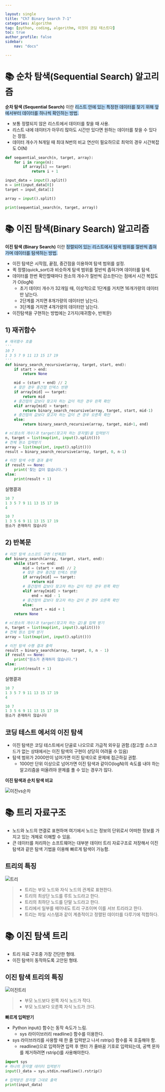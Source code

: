 ```yaml
---

layout: single
title: "Ch7 Binary Search 7-1"
categories: Algorithm
tag: [python, coding, algorithm, 이것이 코딩 테스트다]
toc: true
author_profile: false
sidebar:
    nav: "docs"

---
```


# 📚 순차 탐색(Sequential Search) 알고리즘

**순차 탐색 (Sequential Search)** 이란 <span style="background-color:#baddfe">리스트 안에 있는 특정한 데이터를 찾기 위해 앞에서부터 데이터를 하나씩 확인하는 방법.</span>
* 보통 정렬되지 않은 리스트에서 데이터를 찾을 때 사용.
* 리스트 내에 데이터가 아무리 많아도 시간만 있다면 원하는 데이터를 찾을 수 있다는 장점.
* 데이터 개수가 N개일 때 최대 N번의 비교 연산이 필요하므로 최악의 경우 시간복잡도 O(N)

```python
def sequential_search(n, target, array):
    for i in range(n):
        if array[i] == target:
            return i + 1

input_data = input().split()
n = int(input_data[0])
target = input_data[1]

array = input().split()

print(sequential_search(n, target, array))
```

# 📚 이진 탐색(Binary Search) 알고리즘

**이진 탐색 (Binary Search)** 이란 <span style="background-color:#baddfe">정렬되어 있는 리스트에서 탐색 범위를 절반씩 좁혀가며 데이터를 탐색하는 방법.</span>
* 이진 탐색은 시작점, 끝점, 중간점을 이용하여 탐색 범위를 설정.
* 퀵 정렬(quick_sort)과 비슷하게 탐색 범위를 절반씩 좁혀가며 데이터를 탐색.
* 데이터를 한번 확인할때마다 원소의 개수가 절반씩 감소한다는 점에서 시간 복잡도가 O(logN)
  * 초기 데이터 개수가 32개일 때, 이상적으로 1단계를 거치면 16개가량의 데이터만 남는다.
  * 2단계를 거치면 8개가량의 데이터만 남는다.
  * 3단계를 거치면 4개가량의 데이터만 남는다.
* 이진탐색을 구현하는 방법에는 2가지(재귀함수, 반복문)

## 1) 재귀함수
```python
# 재귀함수 호출
'''
10 7
1 3 5 7 9 11 13 15 17 19
'''
def binary_search_recursive(array, target, start, end):
    if start > end:
        return None

    mid = (start + end) // 2
    # 찾은 경우 중간점 인덱스 반환
    if array[mid] == target:
        return mid
    # 중간점의 값보다 찾고자 하는 값이 작은 경우 왼쪽 확인
    elif array[mid] > target:
        return binary_search_recursive(array, target, start, mid-1)
    # 중간점의 값보다 찾고자 하는 값이 큰 경우 오른쪽 확인
    else:
        return binary_search_recursive(array, target, mid+1, end)

# n(원소의 개수)과 target(찾고자 하는 문자열)을 입력받기
n, target = list(map(int, input().split()))
# 전체 원소 입력받기
array = list(map(int, input().split()))
result = binary_search_recursive(array, target, 0, n-1)

# 이진 탐색 수행 결과 출력
if result == None:
    print('찾는 값이 없습니다.')
else:
    print(result + 1)
```
실행결과
```python
10 7
1 3 5 7 9 11 13 15 17 19
4

10 7
1 3 5 6 9 11 13 15 17 19
원소가 존재하지 않습니다
```
## 2) 반복문
```python
# 이진 탐색 소스코드 구현 (반복문)
def binary_search(array, target, start, end):
    while start <= end:
        mid = (start + end) // 2
        # 찾은 경우 중간점 인덱스 반환
        if array[mid] == target:
            return mid
        # 중간점의 값보다 찾고자 하는 값이 작은 경우 왼쪽 확인
        elif array[mid] > target:
            end = mid - 1
        # 중간점의 값보다 찾고자 하는 값이 큰 경우 오른쪽 확인
        else:
            start = mid + 1
    return None

# n(원소의 개수)과 target(찾고자 하는 값)을 입력 받기
n, target = list(map(int, input().split()))
# 전체 원소 입력 받기
array = list(map(int, input().split()))

# 이진 탐색 수행 결과 출력
result = binary_search(array, target, 0, n - 1)
if result == None:
    print("원소가 존재하지 않습니다.")
else:
    print(result + 1)
```
실행결과
```python
10 7
1 3 5 7 9 11 13 15 17 19
4

10 7
1 3 5 6 9 11 13 15 17 19
원소가 존재하지 않습니다
```
## 코딩 테스트 에서의 이진 탐색

* 이진 탐색은 코딩 테스트에서 단골로 나오므로 가급적 외우길 권함.(참고할 소스코드가 없는 상태에서는 이진 탐색의 구현이 상당히 어려울 수 있음)
* 탐색 범위가 2000만이 넘어가면 이진 탐색으로 문제에 접근하길 권함.
  * 1000만 단위 이상으로 넘어가면 이진 탐색과 같이O(logN)의 속도를 내야 하는 알고리즘을 떠올려야 문제를 풀 수 있는 경우가 많다.

**이진 탐색과 순치 탐색 비교**

![이진vs순차](/assets/images/이진vs순차.gif)

# 📚 트리 자료구조
* 노드와 노드의 연결로 표현하며 여기에서 노드는 정보의 단위로서 어떠한 정보를 가지고 있는 개체로 이해할 수 있음.
* 큰 데이터를 처리하는 소프트웨어는 대부분 데이터 트리 자료구조로 저장해서 이진탐색과 같은 탐색 기법을 이용해 빠르게 탐색이 가능함.

## 트리의 특징

![트리](/assets/images/트리.png)

>* 트리는 부모 노드와 자식 노드의 관계로 표현한다.
>* 트리의 최상단 노드를 루트 노드라고 한다.
>* 트리의 최하단 노드를 단말 노드라고 한다.
>* 트리에서 일부를 떼어내도 트리 구조이며 이를 서브 트리라고 한다.
>* 트리는 파일 시스템과 같이 계층적이고 정렬된 데이터를 다루기에 적합하다.

# 📚 이진 탐색 트리
* 트리 자료 구조중 가장 간단한 형태.
* 이진 탐색이 동작하도록 고안된 형태.

## 이진 탐색 트리의 특징
![이진트리](/assets/images/이진트리.png)

>* 부모 노드보다 왼쪽 자식 노드가 작다.
>* 부모 노드보다 오른쪽 자식 노드가 크다.


**빠르게 입력받기**

* Python input() 함수는 동작 속도가 느림.
  * sys 라이이브러리 readline() 함수를 이용한다.
* sys 라이브러리를 사용할 때 한 줄 입력받고 나서 rstrip() 함수를 꼭 호출해야 함.
  * readline()으로 입력하면 입력 후 엔터 가 줄바꿈 기호로 입력되는데, 공백 문자를 제거하려면 rstrip()를 사용해야한다.

```python
import sys
# 하나의 문자열 데이터 입력받기
input()_data = sys.stdin.readline().rstrip()

# 입력받은 문자열 그대로 출력
print(input_data)
```
